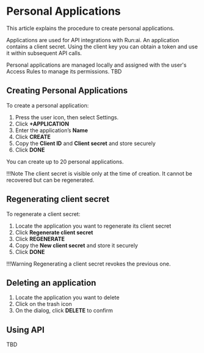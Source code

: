 # Personal Applications

This article explains the procedure to create personal applications.

Applications are used for API integrations with Run:ai. An application contains a client secret. Using the client key you can obtain a token and use it within subsequent API calls.

Personal applications are managed locally and assigned with the user's Access Rules to manage its permissions. TBD


## Creating Personal Applications

To create a personal application:

1. Press the user icon, then select Settings.
2. Click **+APPLICATION**  
3. Enter the application’s **Name**  
4. Click **CREATE**  
5. Copy the **Client ID** and **Client secret** and store securely
6. Click **DONE**

You can create up to 20 personal applications.

!!!Note
    The client secret is visible only at the time of creation. It cannot be recovered but can be regenerated.


## Regenerating client secret

To regenerate a client secret:

1. Locate the application you want to regenerate its client secret 
2. Click **Regenerate client secret**  
3. Click **REGENERATE**  
4. Copy the **New client secret** and store it securely
5. Click **DONE**

!!!Warning
    Regenerating a client secret revokes the previous one.

## Deleting an application

1. Locate the application you want to delete  
2. Click on the trash icon  
3. On the dialog, click **DELETE** to confirm 

## Using API

TBD

